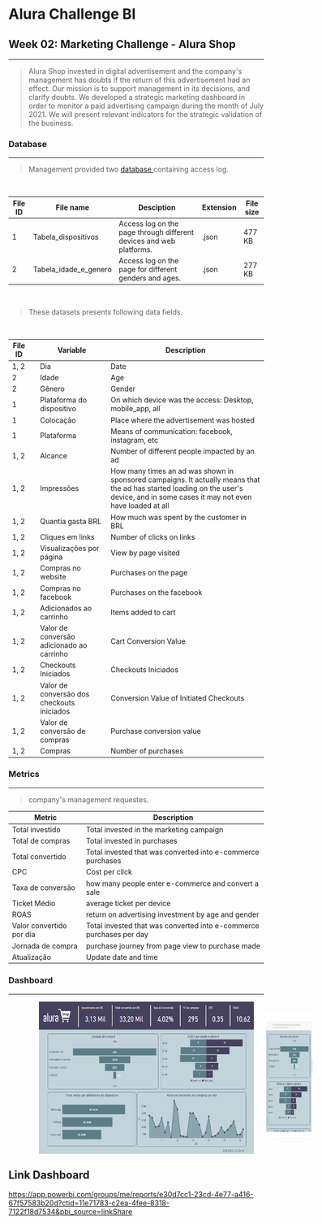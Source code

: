 <h1> Alura Challenge BI </h1>

<h2> Week 02: Marketing Challenge - Alura Shop  </h2> <hr>

>Alura Shop invested in digital advertisement and the company's management has doubts if the return of this advertisement had an effect. Our mission is to support management in its decisions, and clarify doubts.
>We developed a strategic marketing dashboard in order to monitor a paid advertising campaign during the month of July 2021. We will present relevant indicators for the strategic validation of the business.

<h3> Database </h3> <hr>

> <p> Management provided two <a href="datasets"> database </a> containing access log. </p> 
<br>

<table>
    <thead>
        <tr>
            <th>File ID</th>
            <th>File name</th>
            <th>Desciption</th>
            <th>Extension</th>
            <th>File size</th>
        </tr>
    </thead>
    <tbody>
        <tr>
            <td>1</td>
            <td>Tabela_dispositivos</td>
            <td>Access log on the page through different devices and web platforms.</td>
            <td>.json</td>
            <td>477 KB</td>
        </tr>
        <tr>
            <td>2</td>
            <td>Tabela_idade_e_genero</td>
            <td>Access log on the page for different genders and ages.</td>
            <td>.json</td>
            <td>277 KB</td>
        </tr>
    </tbody>
</table>

<br>

> <p>These datasets presents following data fields.</p>
<br>

<table>
    <thead>
        <tr>
            <th>File ID<th>
            <th>Variable</th>
            <th>Description</th>
        </tr>
    </thead>
    <tbody>
        <tr>
            <td> 1, 2 <td>
            <td>Dia</td>
            <td>Date</td>
        </tr>
        <tr>
            <td> 2 <td>
            <td>Idade</td>
            <td>Age</td>
        </tr>
        <tr>
            <td> 2 <td>
            <td>Gênero</td>
            <td>Gender</td>
        </tr>
        <tr>
            <td> 1 <td>
            <td>Plataforma do dispositivo</td>
            <td>On which device was the access: Desktop, mobile_app, all</td>
        </tr>
        <tr>
            <td> 1 <td>
            <td>Colocação</td>
            <td>Place where the advertisement was hosted</td>
        </tr>
        <tr>
            <td> 1 <td>
            <td>Plataforma</td>
            <td>Means of communication: facebook, instagram, etc</td>
        </tr>
        <tr>
            <td> 1, 2 <td>
            <td>Alcance</td>
            <td>Number of different people impacted by an ad</td>
        </tr>
        <tr>
            <td> 1, 2 <td>
            <td>Impressões</td>
            <td>How many times an ad was shown in sponsored campaigns. It actually means that the ad has started loading on the user's device, and in some cases it may not even have loaded at all</td>
        </tr>
        <tr>
            <td> 1, 2 <td>
            <td>Quantia gasta BRL</td>
            <td>How much was spent by the customer in BRL</td>
        </tr>
        <tr>
            <td> 1, 2 <td>
            <td>Cliques em links</td>
            <td>Number of clicks on links</td>
        </tr>
        <tr>
            <td> 1, 2 <td>
            <td>Visualizações por página</td>
            <td>View by page visited</td>
        </tr>
        <tr>
            <td> 1, 2 <td>
            <td>Compras no website</td>
            <td>Purchases on the page</td>
        </tr>
        <tr>
            <td> 1, 2 <td>
            <td>Compras no facebook</td>
            <td>Purchases on the facebook</td>
        </tr>
        <tr>
            <td> 1, 2 <td>
            <td>Adicionados ao carrinho</td>
            <td>Items added to cart</td>
        </tr>
        <tr>
            <td> 1, 2<td>
            <td>Valor de conversão adicionado ao carrinho</td>
            <td>Cart Conversion Value</td>
        </tr>
        <tr>
            <td> 1, 2 <td>
            <td>Checkouts Iniciados</td>
            <td>Checkouts Iniciados</td>
        </tr>
        <tr>
            <td> 1, 2 <td>
            <td>Valor de conversão dos checkouts iniciados</td>
            <td>Conversion Value of Initiated Checkouts</td>
        </tr>
        <tr>
            <td> 1, 2 <td>
            <td>Valor de conversão de compras</td>
            <td>Purchase conversion value</td>
        </tr>
        <tr>
            <td> 1, 2 <td>
            <td>Compras</td>
            <td>Number of purchases</td>
        </tr>
    </tbody>
</table>

<h3> Metrics </h3> <hr>

> <p>company's management requestes.</p>
> 
<table align="center">
    <thead>
        <tr>
            <th> Metric </th>
            <th> Description </th>
        </tr>
    </thead>
    <tbody>
        <tr>
            <td> Total investido </td>
            <td> Total invested in the marketing campaign </td>
        </tr>
        <tr>
            <td> Total de compras </td>
            <td> Total invested in purchases </td>
        </tr>
        <tr>
            <td> Total convertido </td>
            <td> Total invested that was converted into e-commerce purchases </td>
        </tr>
        <tr>
            <td> CPC </td>
            <td> Cost per click </td>
        </tr>
        <tr>
            <td> Taxa de conversão </td>
            <td> how many people enter e-commerce and convert a sale </td>
        </tr>
        <tr>
            <td> Ticket Médio </td>
            <td> average ticket per device </td>
        </tr>
        <tr>
            <td> ROAS </td>
            <td> return on advertising investment by age and gender </td>
        </tr>
        <tr>
            <td> Valor convertido por dia </td>
            <td> Total invested that was converted into e-commerce purchases per day </td>
        </tr>
        <tr>
            <td> Jornada de compra </td>
            <td> purchase journey from page view to purchase made </td>
        </tr>
        <tr>
            <td> Atualização </td>
            <td> Update date and time </td>
        </tr>
    </tbody>
</table>
<h3> Dashboard </h3> <hr>

<figure class="half" style="display:flex">
    <img style="width:550px" height="300"  hspace="20"  src="figuras/screenshot-semana-2.png">
    <img style="width:100px" height="250" vspace="20" src="figuras/screenshot-mobile-semana-2.png">
 
</figure>

## Link Dashboard
https://app.powerbi.com/groups/me/reports/e30d7cc1-23cd-4e77-a416-67f57583b20d?ctid=11e71783-c2ea-4fee-8318-7122f18d7534&pbi_source=linkShare
